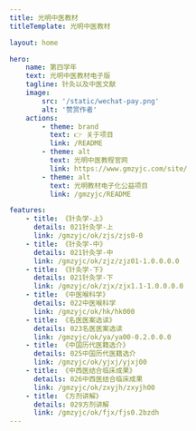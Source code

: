 ```yaml
---
title: 光明中医教材
titleTemplate: 光明中医教材

layout: home

hero:
    name: 第四学年
    text: 光明中医教材电子版
    tagline: 针灸以及中医文献
    image:
        src: '/static/wechat-pay.png'
        alt: '赞赏作者'
    actions:
        - theme: brand
          text: 👉 关于项目
          link: /README
        - theme: alt
          text: 光明中医教程官网
          link: https://www.gmzyjc.com/site/
        - theme: alt
          text: 光明教材电子化公益项目
          link: /gmzyjc/README

features:
    - title: 《针灸学-上》
      details: 021针灸学-上
      link: /gmzyjc/ok/zjs/zjs0-0
    - title: 《针灸学-中》
      details: 021针灸学-中
      link: /gmzyjc/ok/zjz/zjz01-1.0.0.0.0
    - title: 《针灸学-下》
      details: 021针灸学-下
      link: /gmzyjc/ok/zjx/zjx1.1-1.0.0.0.0
    - title: 《中医喉科学》
      details: 022中医喉科学
      link: /gmzyjc/ok/hk/hk000
    - title: 《名医医案选读》
      details: 023名医医案选读
      link: /gmzyjc/ok/ya/ya00-0.2.0.0.0
    - title: 《中国历代医籍选介》
      details: 025中国历代医籍选介
      link: /gmzyjc/ok/yjxj/yjxj00
    - title: 《中西医结合临床成果》
      details: 026中西医结合临床成果
      link: /gmzyjc/ok/zxyjh/zxyjh00
    - title: 《方剂讲解》
      details: 029方剂讲解
      link: /gmzyjc/ok/fjx/fjs0.2bzdh
---
```

